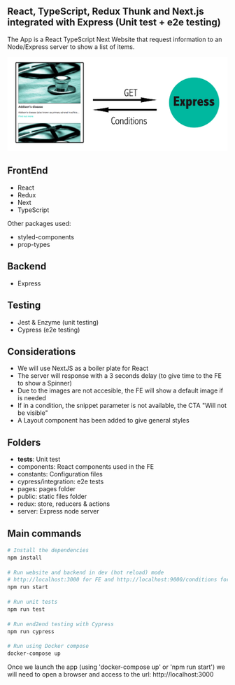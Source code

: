 ## React, TypeScript, Redux Thunk and Next.js integrated with Express (Unit test + e2e testing)

The App is a React TypeScript Next Website that request information to an Node/Express server to show a list of items.

<p align="center">
  <img src="preview.png" alt="React/Redux/NextJS and Express Project screenshot"/>
</p>

## FrontEnd

* React
* Redux
* Next
* TypeScript

Other packages used:

* styled-components
* prop-types

## Backend
* Express

## Testing
* Jest & Enzyme (unit testing)
* Cypress (e2e testing)


## Considerations

* We will use NextJS as a boiler plate for React
* The server will response with a 3 seconds delay (to give time to the FE to show a Spinner)
* Due to the images are not accesible, the FE will show a default image if is needed
* If in a condition, the snippet parameter is not available, the CTA "Will not be visible"
* A Layout component has been added to give general styles

## Folders

*  __tests__: Unit test
*  components:  React components used in the FE
*  constants:   Configuration files
*  cypress/integration:  e2e tests
*  pages:  pages folder
*  public: static files folder
*  redux: store, reducers & actions
*  server: Express node server

## Main commands

```bash
# Install the dependencies
npm install

# Run website and backend in dev (hot reload) mode 
# http://localhost:3000 for FE and http://localhost:9000/conditions for the backend
npm run start

# Run unit tests
npm run test

# Run end2end testing with Cypress
npm run cypress

# Run using Docker compose
docker-compose up
```

Once we launch the app (using 'docker-compose up' or 'npm run start') we will need to open a browser and access to the url: http://localhost:3000
